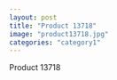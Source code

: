 ```yaml
---
layout: post
title: "Product 13718"
image: "product13718.jpg"
categories: "category1"
---
```

Product 13718
